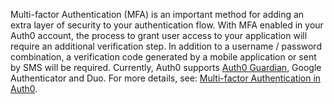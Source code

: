 Multi-factor Authentication (MFA) is an important method for adding an extra layer of security to your authentication flow. With MFA enabled in your Auth0 account, the process to grant user access to your application will require an additional verification step. In addition to a username / password combination, a verification code generated by a mobile application or sent by SMS will be required. Currently, Auth0 supports [Auth0 Guardian](/multifactor-authentication/guardian), Google Authenticator and Duo. For more details, see: [Multi-factor Authentication in Auth0](/multifactor-authentication).
